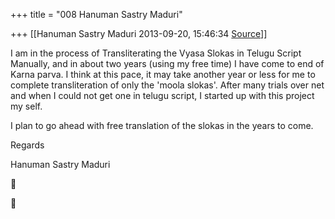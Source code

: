 +++
title = "008 Hanuman Sastry Maduri"

+++
[[Hanuman Sastry Maduri	2013-09-20, 15:46:34 [Source](https://groups.google.com/g/samskrita/c/Ok69FE-k2hU)]]



I am in the process of Transliterating the Vyasa Slokas in Telugu Script Manually, and in about two years (using my free time) I have come to end of Karna parva. I think at this pace, it may take another year or less for me to complete transliteration of only the 'moola slokas'. After many trials over net and when I could not get one in telugu script, I started up with this project my self.



I plan to go ahead with free translation of the slokas in the years to come.



Regards

Hanuman Sastry Maduri





